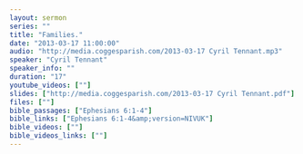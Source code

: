 ```yaml
---
layout: sermon
series: ""
title: "Families."
date: "2013-03-17 11:00:00"
audio: "http://media.coggesparish.com/2013-03-17 Cyril Tennant.mp3"
speaker: "Cyril Tennant"
speaker_info: ""
duration: "17"
youtube_videos: [""]
slides: ["http://media.coggesparish.com/2013-03-17 Cyril Tennant.pdf"]
files: [""]
bible_passages: ["Ephesians 6:1-4"]
bible_links: ["Ephesians 6:1-4&amp;version=NIVUK"]
bible_videos: [""]
bible_videos_links: [""]
---
```

